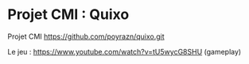 # Projet CMI : Quixo
Projet CMI
https://github.com/poyrazn/quixo.git

Le jeu : https://www.youtube.com/watch?v=tU5wycG8SHU (gameplay)
